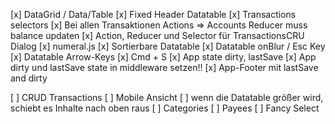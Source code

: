 [x] DataGrid / Data/Table
[x] Fixed Header Datatable
[x] Transactions selectors
[x] Bei allen Transaktionen Actions => Accounts Reducer muss balance updaten
[x] Action, Reducer und Selector für TransactionsCRU Dialog
[x] numeral.js
[x] Sortierbare Datatable
[x] Datatable onBlur / Esc Key
[x] Datatable Arrow-Keys
[x] Cmd + S
[x] App state dirty, lastSave
[x] App dirty und lastSave state in middleware setzen!!
[x] App-Footer mit lastSave and dirty

[ ] CRUD Transactions
[ ] Mobile Ansicht
[ ] wenn die Datatable größer wird, schiebt es Inhalte nach oben raus
[ ] Categories
[ ] Payees
[ ] Fancy Select